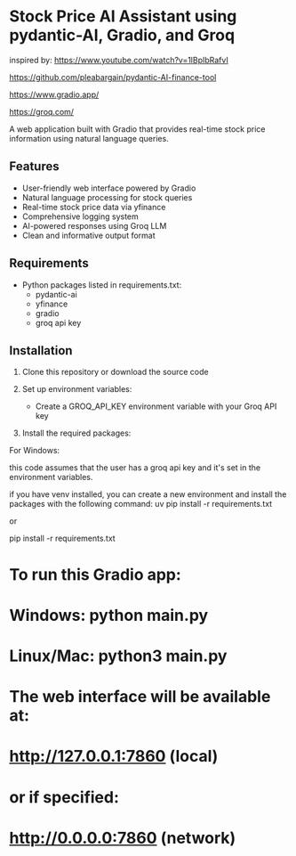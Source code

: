 # Stock Price AI Assistant using pydantic-AI, Gradio, and Groq

inspired by:
https://www.youtube.com/watch?v=1lBpIbRafvI


https://github.com/pleabargain/pydantic-AI-finance-tool

https://www.gradio.app/

https://groq.com/

A web application built with Gradio that provides real-time stock price information using natural language queries.

## Features

- User-friendly web interface powered by Gradio
- Natural language processing for stock queries
- Real-time stock price data via yfinance
- Comprehensive logging system
- AI-powered responses using Groq LLM
- Clean and informative output format

## Requirements

- Python packages listed in requirements.txt:
  - pydantic-ai
  - yfinance
  - gradio
  - groq api key 

## Installation

1. Clone this repository or download the source code

2. Set up environment variables:
   - Create a GROQ_API_KEY environment variable with your Groq API key

3. Install the required packages:

For Windows:

this code assumes that the user has a groq api key and it's set in the environment variables.

if you have venv installed, you can create a new environment and install the packages with the following command:
uv pip install -r requirements.txt

or 

pip install -r requirements.txt   



# To run this Gradio app:
# Windows: python main.py
# Linux/Mac: python3 main.py
#
# The web interface will be available at:
# http://127.0.0.1:7860 (local)
# or if specified:
# http://0.0.0.0:7860 (network)